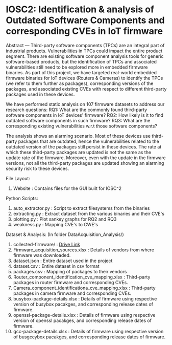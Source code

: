 # IOSC2: Identification & analysis of Outdated Software Components and corresponding CVEs in IoT firmware


Abstract — Third-party software components (TPCs) are an integral part of industrial products. Vulnerabilities in TPCs could impact the entire product segment. There are existing software component analysis tools for generic software-based products, but the identification of TPCs and associated vulnerabilities still need to be explored more in embedded firmware binaries. As part of this project, we have targeted real-world embedded firmware binaries for IoT devices (Routers & Cameras) to identify the TPCs (we refer to them further as packages), corresponding versions of the packages,  and associated existing CVEs with respect to different third-party packages used in these devices. 

We have performed static analysis on 107 firmware datasets to address our research questions:
RQ1: What are the commonly found third-party software components in IoT devices' firmware? 
RQ2: How likely is it to find outdated software components in such firmware?
RQ3: What are the corresponding existing vulnerabilities w.r.t those software components?

The analysis shows an alarming scenario. Most of these devices use third-party packages that are outdated, hence the vulnerabilities related to the outdated version of the packages still persist in these devices. The rate at which these third-party packages are updated is not the same as the update rate of the firmware. Moreover, even with the update in the firmware versions, not all the third-party packages are updated showing an alarming security risk to these devices. 



File Layout:

1. Website : Contains files for the GUI built for IOSC^2

Python Scripts:
1. auto_extractor.py : Script to extract filesystems from the binaries
2. extracting.py : Extract dataset from the various binaries and their CVE's
3. plotting.py : Plot sankey graphs for RQ2 and RQ3
4. weakness.py : Mapping CVE's to CWE's 

Dataset & Analysis: (In folder DataAcquisition_Analysis/)
1. collected-firmware/ : [Drive Link](https://drive.google.com/drive/folders/1fznKy9DPJyXUBSrt-4CkxY3xf1R6F4C3?usp=sharing) 
2. Firmware_acquisition_sources.xlsx : Details of vendors from where firmware was downloaded. 
3. dataset.json : Entire dataset used in the project
4. dataset.csv : Entire dataset in csv format
5. packages.csv : Mapping of packages to their vendors
5. Router_component_identification_cve_mapping.xlsx : Third-party packages in router firmware and corresponding CVEs.
6. Camera_component_identificationa_cve_mapping.xlsx : Third-party packages in camera firmware and corresponding CVEs.
7. busybox-package-details.xlsx : Details of firmware using respective version of busybox pacakges, and corresponding release dates of firmware.
8. openssl-package-details.xlsx : Details of firmware using respective version of openssl pacakges, and corresponding release dates of firmware.
9. gcc-package-details.xlsx : Details of firmware using respective version of busgccybox pacakges, and corresponding release dates of firmware.

